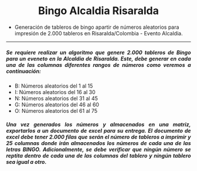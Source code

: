 <h1 align="center">Bingo Alcaldia Risaralda</h1>

- Generación de tableros de bingo apartir de números aleatorios para impresión de 2.000 tableros en Risaralda/Colombia - Evento Alcaldia.

<hr>

<h5 align="justify">Se requiere realizar un algoritmo que genere 2.000 tableros de Bingo para un eveneto en la Alcaldia de Risaralda. Este, debe generar en cada una de las columnas diferentes rangos de números como veremos a continuación: </h5>

- B: Números aleatorios del 1 al 15
- I: Números aleatorios del 16 al 30
- N: Números aleatorios del 31 al 45
- G: Números aleatorios del 46 al 60
- O: Números aleatorios del 61 al 75

<h5 align="justify">Una vez generados los números y almacenados en una matriz, exportarlos a un documento de excel para su entrega. El documento de excel debe tener 2.000 filas que serán el número de tableros a imprimir y 25 columnas donde irán almacenados los números de cada una de las letras BINGO. Adicionalmente, se debe verificar que ningún número se reptita dentro de cada una de las columnas del tablero y ningún tablero sea igual a otro.</h5>
